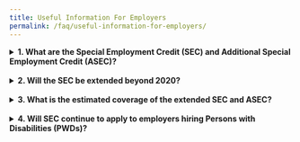 ```yaml
---
title: Useful Information For Employers
permalink: /faq/useful-information-for-employers/
---
```

<details>
  <summary><b>1. What are the Special Employment Credit (SEC) and Additional Special Employment Credit (ASEC)?</b></summary>
  
  | Age (years) | Wage-offset              |
  |-------------|--------------------------|
  | 55 - 59     | Up to 3% of monthly wage |
  | 60 - 64     | Up to 5% of monthly wage |
  | 65 & above  | Up to 8% of monthly wage |
  
  
  <br><br>
  
<style type="text/css">
.tg  {border-collapse:collapse;border-color:#aaa;border-spacing:0;}
.tg td{background-color:#fff;border-color:#aaa;border-style:solid;border-width:1px;color:#333;
  font-family:Arial, sans-serif;font-size:14px;overflow:hidden;padding:7px 2px;word-break:normal;}
.tg th{background-color:#f38630;border-color:#aaa;border-style:solid;border-width:1px;color:#fff;
  font-family:Arial, sans-serif;font-size:14px;font-weight:normal;overflow:hidden;padding:7px 2px;word-break:normal;}
.tg .tg-5cz3{background-color:#f88000;border-color:inherit;color:#ffffff;text-align:center;vertical-align:middle}
.tg .tg-9wq8{border-color:inherit;text-align:center;vertical-align:middle}
.tg .tg-j40y{background-color:#f88000;border-color:inherit;color:#ffffff;font-weight:bold;text-align:center;vertical-align:middle}
</style>
<table class="tg">
<thead>
  <tr>
    <th class="tg-j40y" rowspan="3"><span style="font-weight:700">I</span>ncome of employee in a given month ($) </th>
    <th class="tg-5cz3" colspan="5"><span style="font-weight:400"> </span><span style="font-weight:300"> </span><span style="font-weight:700">SEC/ASEC for the month ($) for employers who hire Singaporeans</span><span style="font-weight:400"> </span></th>
  </tr>
  <tr>
    <td class="tg-5cz3" rowspan="2"><span style="font-weight:700">Aged between 55 and 59 (i.e. &gt;=55yrs 0mths and &lt;=59yrs 11mths)</span></td>
    <td class="tg-5cz3" rowspan="2"><span style="font-weight:700">Agedbetween 60 and 64 (i.e. &gt;=60yrs 0mths and &lt;=64yrs 11mths)</span></td>
    <td class="tg-5cz3" colspan="2"><span style="font-weight:700">Aged between 65 and 67 (i.e. &gt;=65yrs 0mths and &lt;67yrs 0mths)</span></td>
    <td class="tg-5cz3" rowspan="2"><span style="font-weight:700">Aged 67 and above (i.e. &gt;=67yrs 0mths)</span></td>
  </tr>
  <tr>
    <td class="tg-5cz3"><span style="font-weight:700">Born on or after 1 July 1952</span></td>
    <td class="tg-5cz3"><span style="font-weight:700">Born before 1 July 1952</span></td>
  </tr>
</thead>
<tbody>
  <tr>
    <td class="tg-9wq8"><span style="font-weight:700">Up to 3,000</span></td>
    <td class="tg-9wq8"><span style="font-weight:300"> 3% of wage</span></td>
    <td class="tg-9wq8"><span style="font-weight:300">5% of wage</span></td>
    <td class="tg-9wq8"><span style="font-weight:300">8% of wage</span></td>
    <td class="tg-9wq8"><span style="font-weight:300">11% of wage</span></td>
    <td class="tg-9wq8"><span style="font-weight:300">11% of wage</span></td>
  </tr>
  <tr>
    <td class="tg-9wq8"><span style="font-weight:700">&gt; 3,000 to 4,000</span></td>
    <td class="tg-9wq8"><span style="font-weight:300">360 – (0.09*wage)</span></td>
    <td class="tg-9wq8"><span style="font-weight:300">600</span> <span style="font-weight:300">– (0.15*wage)</span></td>
    <td class="tg-9wq8"><span style="font-weight:300">960 – (0.24*wage)</span></td>
    <td class="tg-9wq8"><span style="font-weight:300">1,320 – (0.33*wage)</span></td>
    <td class="tg-9wq8"><span style="font-weight:300">1,320 –</span> <span style="font-weight:300">(0.33*wage)</span></td>
  </tr>
</tbody>
</table>
  The re-employment age was raised from 65 to 67 from 1 July 2017. The new re-employment age of 67 applies to those who turn 65 on or after 1 July 2017; in other words, those born on or after 1 July 1952.<br><br>
  The additional wage offset of 3% was extended from 1 July 2017 to 31 December 2019 to encourage employers to voluntarily re-employ employees who are not covered by the new re-employment age.<br><br>
  As announced at Budget 2019, the SEC and ASEC will be extended for one more year until end-2020.
</details><br>
<details>
  <summary><b>2. Will the SEC be extended beyond 2020?</b></summary>
  
  As announced at Budget 2019, the Government will be reviewing the relevance and structure of SEC to consider how best to support employers in hiring older workers going forward.<br><br>
  This will be done in tandem with the recommendations of the Tripartite Work Group on Older Workers. The Tripartite Work Group ha​s been tasked to review the retirement and re-employment age, and CPF contribution rates for older workers.
</details><br>
<details>
  <summary><b>3. What is the estimated coverage of the extended SEC and ASEC?</b></summary>
  
  The extended SEC is estimated to cover about 404,000 workers, or about three in four older Singaporean workers.
</details><br>
<details>
  <summary><b>4. Will SEC continue to apply to employers hiring Persons with Disabilities (PWDs)?</b></summary>
  
  The SEC for PWDs will also be extended for one more year, until end-2020.<br><br>
  The extended SEC will continue to provide a wage offsets of up to 16% of the PWD's monthly wage, regardless of age, for employers hiring PWDs. The monthly SEC will be capped at $240. The wage offset for the extended ASEC will continue to be set at up to 22%, capped at $330.
</details>
